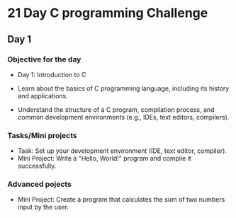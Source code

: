 # 21 Day C programming Challenge

## Day 1

### Objective for the day
- Day 1: Introduction to C

-  Learn about the basics of C programming language, including its history and applications.
- Understand the structure of a C program, compilation process, and common development environments (e.g., IDEs, text editors, compilers).

### Tasks/Mini projects
- Task: Set up your development environment (IDE, text editor, compiler).
- Mini Project: Write a "Hello, World!" program and compile it successfully.
### Advanced pojects
- Mini Project: Create a program that calculates the sum of two numbers input by the user.
